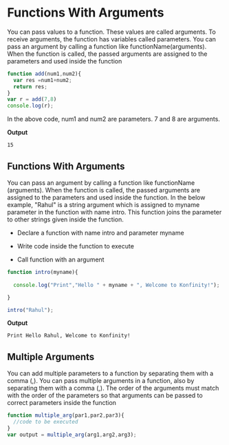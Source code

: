 # Functions With Arguments


You can pass values to a function. These values are called arguments. To receive arguments, the function has variables called parameters. You can pass an argument by calling a function like functionName(arguments). When the function is called, the passed arguments are assigned to the parameters and used inside the function



```js
function add(num1,num2){
  var res =num1+num2;
  return res;
}
var r = add(7,8)
console.log(r);
```

In the above code, num1 and num2 are parameters. 7 and 8 are arguments.

**Output**

```
15
```


## Functions With Arguments

You can pass an argument by calling a function like functionName (arguments). When the function is called, the passed arguments are assigned to the parameters and used inside the function. In the below example, "Rahul" is a string argument which is assigned to myname parameter in the function with name intro. This function joins the parameter to other strings given inside the function.

- Declare a function with name intro and parameter myname

- Write code inside the function to execute

- Call function with an argument

```js
function intro(myname){
   
  console.log("Print","Hello " + myname + ", Welcome to Konfinity!");

}

intro("Rahul");

```
**Output**

```
Print Hello Rahul, Welcome to Konfinity!
```


## Multiple Arguments


You can add multiple parameters to a function by separating them with a comma (,). You can pass multiple arguments in a function, also by separating them with a comma (,). The order of the arguments must match with the order of the parameters so that arguments can be passed to correct parameters inside the function


```js
function multiple_arg(par1,par2,par3){
  //code to be executed
}
var output = multiple_arg(arg1,arg2,arg3);

```